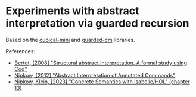 # Experiments with abstract interpretation via guarded recursion

Based on the [cubical-mini](https://github.com/cmcmA20/cubical-mini/) and [guarded-cm](https://github.com/clayrat/guarded-cm/) libraries.

References:

* [Bertot, [2008] "Structural abstract interpretation, A formal study using Coq"](https://hal.inria.fr/inria-00329572)
* [Nipkow, [2012] "Abstract Interpretation of Annotated Commands"](https://isabelle.in.tum.de/~nipkow/pubs/itp12.pdf)
* [Nipkow, Klein, [2023] "Concrete Semantics with Isabelle/HOL" (chapter 13)](http://www.concrete-semantics.org)
